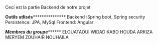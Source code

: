 Ceci est la partie Backend de notre projet 

******Outils utlisés*********************
Backend :Spring boot, Spring security
Persistence: JPA, MySql
Frontend: Angular

*********Membres du groupe***************
ELOUATAOUI WIDAD
KABO HOUDA
ARKIZA MERYEM
ZOUHAIR NOUHAILA
